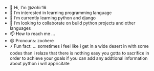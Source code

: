 - 👋 Hi, I’m @zohir16
- 👀 I’m interested in learning programming language
- 🌱 I’m currently learning python and django
- 💞️ I’m looking to collaborate on build python projects and other languages 
- 📫 How to reach me ...
- 😄 Pronouns: zoohere 
- ⚡ Fun fact: ... sometimes i feel like i get in a wide desert in with some codes than i relaze that there is nothing easy you gotta to sacrifice in order to achieve your goals 
if you can add any addtional information about python i will appricitate 
<!---
zohir16/zohir16 is a ✨ special ✨ repository because its `README.md` (this file) appears on your GitHub profile.
You can click the Preview link to take a look at your changes.
--->
